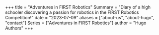 +++
title = "Adventures in FIRST Robotics"
Summary = "Diary of a high schooler discovering a passion for robotics in the FIRST Robotics Competition!"
date = "2023-07-09"
aliases = ["about-us", "about-hugo", "contact"]
Series = ["Adventures in FIRST Robotics"]
author = "Hugo Authors"
+++

